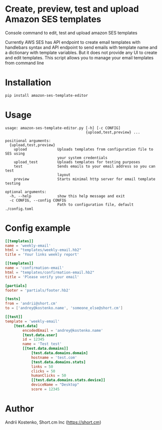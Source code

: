 # Create, preview, test and upload Amazon SES templates

Console command to edit, test and upload amazon SES templates

Currently AWS SES has API endpoint to create email templates with handlebars syntax and API endpoint to send emails with template name and a dictionary with template variables.
But it does not provide any UI to create and edit templates. This script allows you to manage your email templates from command line

# Installation

```bash
pip install amazon-ses-template-editor
```

# Usage
```
usage: amazon-ses-template-editor.py [-h] [-c CONFIG]
                                     {upload,test,preview} ...

positional arguments:
  {upload,test,preview}
    upload              Uploads templates from configuration file to SES using
                        your system credentials
    upload_test         Uploads templates for testing purposes
    test                Sends emails to your email address so you can test
                        layout
    preview             Starts minimal http server for email template testing

optional arguments:
  -h, --help            show this help message and exit
  -c CONFIG, --config CONFIG
                        Path to configuration file, default ./config.toml
```

# Config example

```toml
[[templates]]
name = 'weekly-email'
html = "templates/weekly-email.hb2"
title = 'Your links weekly report'

[[templates]]
name = 'confirmation-email'
html = "templates/confirmation-email.hb2"
title = 'Please verify your email'

[partials]
footer = 'partials/footer.hb2'

[tests]
from = 'andrii@short.cm'
to = ['andrey@kostenko.name', 'someone_else@short.cm']

[[test]]
template = 'weekly-email'
    [test.data]
        encodedEmail = 'andrey@kostenko.name'
        [test.data.user]
        id = 12345
        name = 'Test test'
        [[test.data.domains]]
            [test.data.domains.domain]
            hostname = 'test.com'
            [test.data.domains.stats]
            links = 50
            clicks = 50
            humanClicks = 50
            [[test.data.domains.stats.device]]
            deviceName = "Desktop"
            score = 12345
```

# Author

Andrii Kostenko, Short.cm Inc (https://short.cm)
